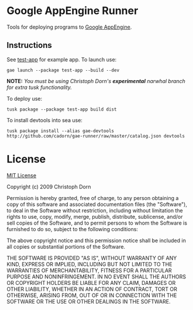 
Google AppEngine Runner
=======================

Tools for deploying programs to [Google AppEngine](http://code.google.com/appengine/).


Instructions
------------

See [test-app](http://github.com/cadorn/gae-runner/tree/master/packages/test-app/) for example app. To launch use:

    gae launch --package test-app --build --dev
    
**NOTE:** *You must be using Christoph Dorn's **experimental** narwhal branch for extra tusk functionality.*

To deploy use:

    tusk package --package test-app build dist

To install devtools into sea use:

    tusk package install --alias gae-devtools http://github.com/cadorn/gae-runner/raw/master/catalog.json devtools


License
=======

[MIT License](http://www.opensource.org/licenses/mit-license.php)

Copyright (c) 2009 Christoph Dorn

Permission is hereby granted, free of charge, to any person obtaining a copy
of this software and associated documentation files (the "Software"), to deal
in the Software without restriction, including without limitation the rights
to use, copy, modify, merge, publish, distribute, sublicense, and/or sell
copies of the Software, and to permit persons to whom the Software is
furnished to do so, subject to the following conditions:

The above copyright notice and this permission notice shall be included in
all copies or substantial portions of the Software.

THE SOFTWARE IS PROVIDED "AS IS", WITHOUT WARRANTY OF ANY KIND, EXPRESS OR
IMPLIED, INCLUDING BUT NOT LIMITED TO THE WARRANTIES OF MERCHANTABILITY,
FITNESS FOR A PARTICULAR PURPOSE AND NONINFRINGEMENT. IN NO EVENT SHALL THE
AUTHORS OR COPYRIGHT HOLDERS BE LIABLE FOR ANY CLAIM, DAMAGES OR OTHER
LIABILITY, WHETHER IN AN ACTION OF CONTRACT, TORT OR OTHERWISE, ARISING FROM,
OUT OF OR IN CONNECTION WITH THE SOFTWARE OR THE USE OR OTHER DEALINGS IN
THE SOFTWARE.
